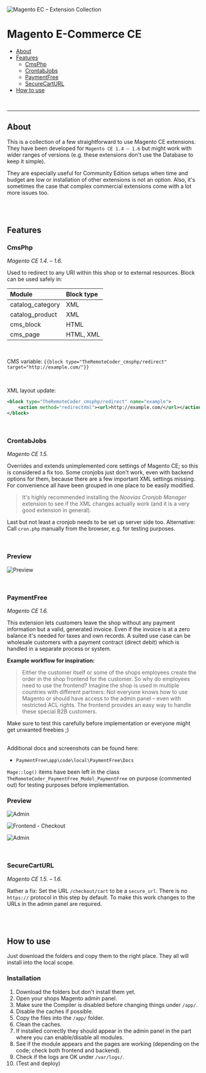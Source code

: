 ![Magento EC – Extension Collection](teaser.png)

# Magento E-Commerce CE

- [About](#about)
- [Features](#extensions)
  - [CmsPhp](#cmsphp)
  - [CrontabJobs](#crontabjobs)
  - [PaymentFree](#paymentfree)
  - [SecureCartURL](#securecarturl)
- [How to use](#how-to-use)

<br>

---

## About

This is a collection of a few straightforward to use Magento CE extensions. They have been developed for `Magento CE 1.4 – 1.6` but might work with wider ranges of versions (e.g. these extensions don't use the Database to keep it simple).

They are especially useful for Community Edition setups when time and budget are low or installation of other extensions is not an option. Also, it's sometimes the case that complex commercial extensions come with a lot more issues too.

<br><br>

## Features

### CmsPhp

_Magento CE 1.4. – 1.6._

Used to redirect to any URI within this shop or to external resources. Block can be used safely in:

| Module           | Block type |
| :--------------- | :--------- |
| catalog_category | XML        |
| catalog_product  | XML        |
| cms_block        | HTML       |
| cms_page         | HTML, XML  |

<br>

CMS variable: `{{block type="TheRemoteCoder_cmsphp/redirect" target="http://example.com/"}}`

<br>

XML layout update:

```xml
<block type="TheRemoteCoder_cmsphp/redirect" name="example">
    <action method="redirectXml"><url>http://example.com/</url></action>
</block>
```

<br>

### CrontabJobs

_Magento CE 1.5._

Overrides and extends unimplemented core settings of Magento CE; so this is considered a fix too. Some cronjobs just don't work, even with backend options for them, because there are a few important XML settings missing. For convenience all have been grouped in one place to be easily modified.

> It's highly recommended installing the _Noovias Cronjob Manager_ extension to see if the XML changes actually work (and it is a very good extension in general).

Last but not least a cronjob needs to be set up server side too. Alternative: Call `cron.php` manually from the browser, e.g. for testing purposes.

<br>

### Preview

![Preview](src/CrontabJobs/Screenshot.png)


<br>

### PaymentFree

_Magento CE 1.6._

This extension lets customers leave the shop without any payment information but a valid, generated invoice. Even if the invoice is at a zero balance it's needed for taxes and own records. A suited use case can be wholesale customers with a payment contract (direct debit) which is handled in a separate process or system.

**Example workflow for inspiration:**

> Either the customer itself or some of the shops employees create the order in the shop frontend for the customer. So why do employees need to use the frontend? Imagine the shop is used in multiple countries with different partners: Not everyone knows how to use Magento or should have access to the admin panel – even with restricted ACL rights. The frontend provides an easy way to handle these special B2B customers.

Make sure to test this carefully before implementation or everyone might get unwanted freebies ;)

<br>
Additional docs and screenshots can be found here:

- `PaymentFree\app\code\local\PaymentFree\Docs`

`Mage::log()` items have been left in the class `TheRemoteCoder_PaymentFree_Model_PaymentFree` on purpose (commented out) for testing purposes before implementation.

### Preview

![Admin](src/PaymentFree/0-docs/Preview-Admin.png)

![Frontend - Checkout](src/PaymentFree/0-docs/Preview-Frontend-Checkout.png)

![Admin](src/PaymentFree/0-docs/Preview-Frontend-Orders.png)


<br>

### SecureCartURL

_Magento CE 1.5. – 1.6._

Rather a fix: Set the URL `/checkout/cart` to be a `secure_url`. There is no `https://` protocol in this step by default. To make this work changes to the URLs in the admin panel are required.

<br><br>

## How to use

Just download the folders and copy them to the right place. They all will install into the local scope.

### Installation

1. Download the folders but don't install them yet.
2. Open your shops Magento admin panel.
3. Make sure the Compiler is disabled before changing things under `/app/`.
4. Disable the caches if possible.
5. Copy the files into the `/app/` folder.
6. Clean the caches.
7. If installed correctly they should appear in the admin panel in the part where you can enable/disable all modules.
8. See if the module appears and the pages are working (depending on the code; check both frontend and backend).
9. Check if the logs are OK under `/var/logs/`.
10. (Test and deploy)
